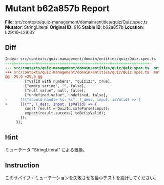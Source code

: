 # Mutant b62a857b Report

**File**: src/contexts/quiz-management/domain/entities/quiz/Quiz.spec.ts
**Mutator**: StringLiteral
**Original ID**: 916
**Stable ID**: b62a857b
**Location**: L29:10–L29:32

## Diff

```diff
Index: src/contexts/quiz-management/domain/entities/quiz/Quiz.spec.ts
===================================================================
--- src/contexts/quiz-management/domain/entities/quiz/Quiz.spec.ts	original
+++ src/contexts/quiz-management/domain/entities/quiz/Quiz.spec.ts	mutated #916
@@ -25,9 +25,9 @@
         ["valid with numbers", "quiz123", true],
         ["empty string", "", false],
         ["null value", null, false],
         ["undefined value", undefined, false],
-      ])("should handle %s: %s", (_desc, input, isValid) => {
+      ])("", (_desc, input, isValid) => {
         const result = QuizId.safeParse(input);
         expect(result.success).toBe(isValid);
       });
     });
```

## Hint

ミューテータ "StringLiteral" による置換。

## Instruction

このサバイブ・ミューテーションを失敗させる最小テストを設計してください。

